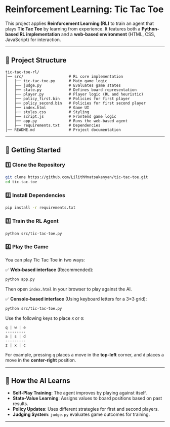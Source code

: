 # **Reinforcement Learning: Tic Tac Toe**  

This project applies **Reinforcement Learning (RL)** to train an agent that plays **Tic Tac Toe** by learning from experience. It features both a **Python-based RL implementation** and a **web-based environment** (HTML, CSS, JavaScript) for interaction.  


---

## **📂 Project Structure**  

```
tic-tac-toe-rl/
│── src/                    # RL core implementation
│   ├── tic-tac-toe.py      # Main game logic
│   ├── judge.py            # Evaluates game states
│   ├── state.py            # Defines board representation
│   ├── player.py           # Player logic (RL and heuristic)
│   ├── policy_first.bin    # Policies for first player
│   ├── policy_second.bin   # Policies for first second player
│   ├── index.html          # Game UI
│   ├── styles.css          # Styling
│   ├── script.js           # Frontend game logic
│   ├── app.py              # Runs the web-based agent
│   ├── requirements.txt    # Dependencies
│── README.md               # Project documentation
```

---

## **🚀 Getting Started**  

### 1️⃣ **Clone the Repository**  
```sh
git clone https://github.com/LilithMnatsakanyan/tic-tac-toe.git  
cd tic-tac-toe
```

### 2️⃣ **Install Dependencies**  
```sh
pip install -r requirements.txt  
```

### 3️⃣ **Train the RL Agent**  
```sh
python src/tic-tac-toe.py  
```

### 4️⃣ **Play the Game**  

You can play Tic Tac Toe in two ways:  

✅ **Web-based interface** (Recommended):  
```sh
python app.py  
```
Then open `index.html` in your browser to play against the AI.  

✅ **Console-based interface** (Using keyboard letters for a 3×3 grid):  
```sh
python src/tic-tac-toe.py  
```
Use the following keys to place `X` or `O`:  
```
q | w | e  
---------
a | s | d  
---------
z | x | c  
```
For example, pressing `q` places a move in the **top-left** corner, and `d` places a move in the **center-right** position.  

---

## **📌 How the AI Learns**  

- **Self-Play Training**: The agent improves by playing against itself.  
- **State-Value Learning**: Assigns values to board positions based on past results.  
- **Policy Updates**: Uses different strategies for first and second players.  
- **Judging System**: `judge.py` evaluates game outcomes for training.   

---